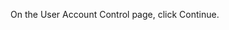 <Token xmlns:xlink="http://www.w3.org/1999/xlink">On the <ui xmlns="http://ddue.schemas.microsoft.com/authoring/2003/5">User Account Control</ui> page, click <ui xmlns="http://ddue.schemas.microsoft.com/authoring/2003/5">Continue</ui>.</Token>